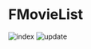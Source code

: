 # FMovieList
![index](https://github.com/furkanmemis/FMovieList/assets/77626136/c251d19e-8ec1-42f9-acb6-dade5f33a2d2)
![update](https://github.com/furkanmemis/FMovieList/assets/77626136/2b9f7783-5a1f-4937-8536-9ec85841a639)
